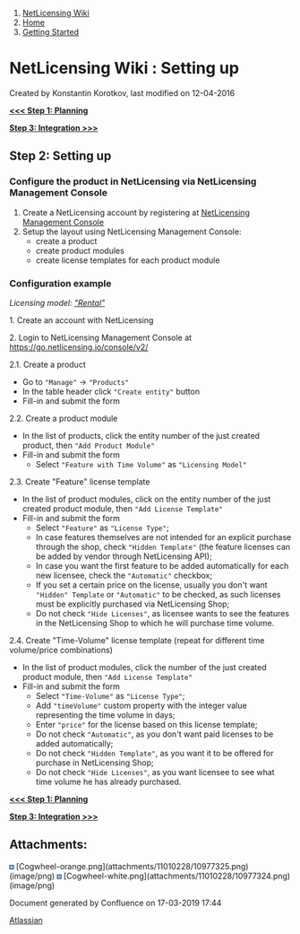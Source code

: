 1.  [NetLicensing Wiki](index.html)
2.  [Home](Home_11010214.html)
3.  [Getting Started](Getting-Started_11010226.html)

<span id="title-text"> NetLicensing Wiki : Setting up </span>
=============================================================

Created by <span class="author"> Konstantin Korotkov</span>, last
modified on 12-04-2016

**[\<\<\< Step 1: Planning](Planning_11010227.html)**

**[Step 3: Integration \>\>\>](Integration_11010229.html)**

Step 2: Setting up
------------------

### Configure the product in NetLicensing via NetLicensing Management Console

1.  Create a NetLicensing account by registering
    at <a href="https://go.netlicensing.io/console/v2/" class="external-link">NetLicensing Management Console</a>
2.  Setup the layout using NetLicensing Management Console:
    -   create a product
    -   create product modules
    -   create license templates for each product module

### Configuration example

*Licensing model:
["](11010232.html)[Rental](11010232.html)["](11010232.html)*

1\. Create an account with NetLicensing

2\. Login to NetLicensing Management Console at
<a href="https://go.netlicensing.io/console/v2/" class="external-link">https://go.netlicensing.io/console/v2/</a>

2.1. Create a product

-   Go to `"Manage"` -\> `"Products"`
-   In the table header click `"Create entity"` button
-   Fill-in and submit the form

2.2. Create a product module

-   In the list of products, click the entity number of the just created
    product, then `"Add Product Module"`
-   Fill-in and submit the form
    -   Select `"Feature with Time Volume"` as `"Licensing Model"`

2.3. Create "Feature" license template

-   In the list of product modules, click on the entity number of the
    just created product module, then `"Add License Template"`
-   Fill-in and submit the form
    -   Select `"Feature"` as `"License Type"`;
    -   In case features themselves are not intended for an explicit
        purchase through the shop, check `"Hidden Template"` (the
        feature licenses can be added by vendor through NetLicensing
        API);
    -   In case you want the first feature to be added automatically for
        each new licensee, check the `"Automatic"` checkbox;
    -   If you set a certain price on the license, usually you don't
        want `"Hidden" Template` or `"Automatic"` to be checked, as such
        licenses must be explicitly purchased via NetLicensing Shop;
    -   Do not check `"Hide Licenses"`, as licensee wants to see the
        features in the NetLicensing Shop to which he will purchase time
        volume.

2.4. Create "Time-Volume" license template (repeat for different time
volume/price combinations)

-   In the list of product modules, click the number of the just created
    product module, then `"Add License Template"`
-   Fill-in and submit the form
    -   Select `"Time-Volume"` as `"License Type"`;
    -   Add `"timeVolume"` custom property with the integer value
        representing the time volume in days;
    -   Enter `"price"` for the license based on this license template;
    -   Do not check `"Automatic"`, as you don't want paid licenses to
        be added automatically;
    -   Do not check `"Hidden Template"`, as you want it to be offered
        for purchase in NetLicensing Shop;
    -   Do not check `"Hide Licenses"`, as you want licensee to see what
        time volume he has already purchased.

**[\<\<\< Step 1: Planning](Planning_11010227.html)** 

**[Step 3: Integration \>\>\>](Integration_11010229.html)**

Attachments:
------------

<img src="assets/images/icons/bullet_blue.gif" width="8" height="8" />
[Cogwheel-orange.png](attachments/11010228/10977325.png) (image/png)  
<img src="assets/images/icons/bullet_blue.gif" width="8" height="8" />
[Cogwheel-white.png](attachments/11010228/10977324.png) (image/png)  

Document generated by Confluence on 17-03-2019 17:44

[Atlassian](http://www.atlassian.com/)
